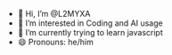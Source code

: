 - 👋 Hi, I’m @L2MYXA
- 👀 I’m interested in Coding and AI usage
- 🌱 I’m currently trying to learn javascript
- 😄 Pronouns: he/him
<!---
L2MYXA/L2MYXA is a ✨ special ✨ repository because its `README.md` (this file) appears on your GitHub profile.
You can click the Preview link to take a look at your changes.
--->
